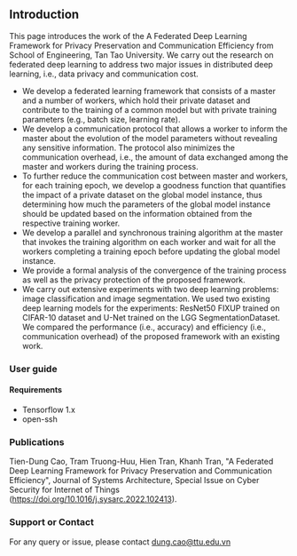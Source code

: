 ## Introduction

This page introduces the work of the A Federated Deep Learning Framework for Privacy Preservation and Communication Efficiency from School of Engineering, Tan Tao University. We carry out the research on federated deep learning to address two major issues in distributed deep learning, i.e., data privacy and communication cost.

* We develop a federated learning framework that consists of a master and a number of workers, which hold their private dataset and contribute to the training of a common model but with private training parameters (e.g., batch size, learning rate). 
* We develop a communication protocol that allows a worker to inform the master about the evolution of the model parameters without revealing any sensitive information. The protocol also minimizes the communication overhead, i.e., the amount of data exchanged among the master and workers during the training process.
* To further reduce the communication cost between master and workers, for each training epoch, we develop a goodness function that quantifies the impact of a private dataset on the global model instance, thus determining how much the parameters of the global model instance should be updated based on the information obtained from the respective training worker.
* We develop a parallel and synchronous training algorithm at the master that invokes the training algorithm on each worker and wait for all the workers completing a training epoch before updating the global model instance.
* We provide a formal analysis of the convergence of the training process as well as the privacy protection of the proposed framework.
* We carry out extensive experiments with two deep learning problems: image classification and image segmentation. We used two existing deep learning models for the experiments: ResNet50 FIXUP trained on CIFAR-10 dataset and U-Net trained on the LGG SegmentationDataset. We compared the performance (i.e., accuracy) and efficiency (i.e., communication overhead) of the proposed framework with an existing work.

### User guide
####  Requirements
* Tensorflow 1.x
* open-ssh 


### Publications

Tien-Dung Cao, Tram Truong-Huu, Hien Tran, Khanh Tran, "A Federated Deep Learning Framework for Privacy Preservation and Communication Efficiency", Journal of Systems Architecture, Special Issue on Cyber Security for Internet of Things (https://doi.org/10.1016/j.sysarc.2022.102413).

### Support or Contact

For any query or issue, please contact dung.cao@ttu.edu.vn
